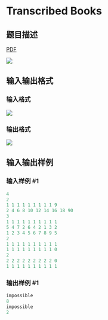 # Transcribed Books

## 题目描述

[problemUrl]: https://uva.onlinejudge.org/index.php?option=com_onlinejudge&Itemid=8&category=243&page=show_problem&problem=3336

[PDF](https://uva.onlinejudge.org/external/121/p12184.pdf)

![](https://cdn.luogu.com.cn/upload/vjudge_pic/UVA12184/583168c66f4bb8aad1b39cef847e41a53f6ba124.png)

## 输入输出格式

### 输入格式

![](https://cdn.luogu.com.cn/upload/vjudge_pic/UVA12184/a56dcc43ad0135263985376cd42b01cd24a9e446.png)

### 输出格式

![](https://cdn.luogu.com.cn/upload/vjudge_pic/UVA12184/3ad5c1ae342673c23ed02c66af2cf5df6a4756d3.png)

## 输入输出样例

### 输入样例 #1

```cpp
4
2
1 1 1 1 1 1 1 1 1 9
2 4 6 8 10 12 14 16 18 90
3
1 1 1 1 1 1 1 1 1 1
5 4 7 2 6 4 2 1 3 2
1 2 3 4 5 6 7 8 9 5
2
1 1 1 1 1 1 1 1 1 1
1 1 1 1 1 1 1 1 1 0
2
2 2 2 2 2 2 2 2 2 0
1 1 1 1 1 1 1 1 1 1
```


### 输出样例 #1

```cpp
impossible
8
impossible
2
```


